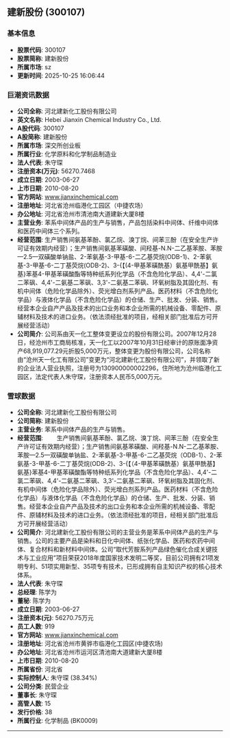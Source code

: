 ## 建新股份 (300107)

### 基本信息

- **股票代码**: 300107
- **股票简称**: 建新股份
- **所属市场**: sz
- **更新时间**: 2025-10-25 16:06:44

### 巨潮资讯数据

- **公司全称**: 河北建新化工股份有限公司
- **英文名称**: Hebei Jianxin Chemical Industry Co., Ltd.
- **A股代码**: 300107
- **A股简称**: 建新股份
- **所属市场**: 深交所创业板
- **所属行业**: 化学原料和化学制品制造业
- **法人代表**: 朱守琛
- **注册资本(万元)**: 56270.7468
- **成立日期**: 2003-06-27
- **上市日期**: 2010-08-20
- **官方网站**: www.jianxinchemical.com
- **注册地址**: 河北省沧州临港化工园区（中捷农场）
- **办公地址**: 河北省沧州市清池南大道建新大厦8楼
- **主营业务**: 苯系中间体产品的生产与销售，产品包括染料中间体、纤维中间体和医药中间体三个系列。
- **经营范围**: 生产销售间氨基苯酚、氯乙烷、溴丁烷、间苯三酚（在安全生产许可证有效期内经营）；生产销售间氨基苯磺酸、间羟基-N.N-二乙基苯胺、苯胺—2.5—双磺酸单钠盐、2-苯氨基-3-甲基-6-二乙基荧烷(ODB-1)、2-苯氨基-3-甲基-6-二丁基荧烷(ODB-2)、3-{【(4-甲基苯磺酰基）氨基甲酰基】氨基}苯基4-甲基苯磺酸酯等特种纸系列化学品（不含危险化学品）、4,4'-二氯二苯砜、4,4'-二氨基二苯砜、3,3'-二氨基二苯砜、环氧树脂及其固化剂、有机中间体（危险化学品除外）、荧光增白剂系列产品。医药材料（不含危险化学品）与液体化学品（不含危险化学品）的仓储、生产、批发、分装、销售。经营本企业自产产品及技术的出口业务和本企业所需的机械设备、零配件、原辅材料及技术的进口业务。（依法须经批准的项目，经相关部门批准后方可开展经营活动）
- **公司简介**: 公司系由天一化工整体变更设立的股份有限公司。2007年12月28日，经沧州市工商局核准，天一化工以2007年10月31日经审计的原账面净资产68,919,077.29元折股5,000万元，整体变更为股份有限公司，公司名称由“沧州天一化工有限公司”变更为“河北建新化工股份有限公司”，并领取了新的企业法人营业执照，注册号为130900000002296，住所地为沧州临港化工园区，法定代表人朱守琛，注册资本人民币5,000万元。

### 雪球数据

- **公司全称**: 河北建新化工股份有限公司
- **公司简称**: 建新股份
- **主营业务**: 苯系中间体产品的生产与销售。
- **经营范围**: 　　生产销售间氨基苯酚、氯乙烷、溴丁烷、间苯三酚（在安全生产许可证有效期内经营）；生产销售间氨基苯磺酸、间羟基-N.N-二乙基苯胺、苯胺—2.5—双磺酸单钠盐、2-苯氨基-3-甲基-6-二乙基荧烷（ODB-1）、2-苯氨基-3-甲基-6-二丁基荧烷(ODB-2)、3-{【（4-甲基苯磺酰基）氨基甲酰基】氨基}苯基4-甲基苯磺酸酯等特种纸系列化学品（不含危险化学品）、4,4'-二氯二苯砜、4,4'-二氨基二苯砜、3,3'-二氨基二苯砜、环氧树脂及其固化剂、有机中间体（危险化学品除外）、荧光增白剂系列产品。医药材料（不含危险化学品）与液体化学品（不含危险化学品）的仓储、生产、批发、分装、销售。经营本企业自产产品及技术的出口业务和本企业所需的机械设备、零配件、原辅材料及技术的进口业务。（依法须经批准的项目，经相关部门批准后方可开展经营活动）
- **公司简介**: 河北建新化工股份有限公司的主营业务是苯系中间体产品的生产与销售。公司的主要产品是染料和日化中间体、纸张化学品、医药和农药中间体、复合材料和新材料中间体。公司“取代芳胺系列产品绿色催化合成关键技术与工业应用”项目荣获2018年度国家技术发明二等奖，目前公司拥有21项发明专利、51项实用新型、35项专有技术，已形成拥有自主知识产权的核心技术体系。
- **法人代表**: 朱守琛
- **总经理**: 陈学为
- **董秘**: 陈学为
- **成立日期**: 2003-06-27
- **注册资本(元)**: 56270.75万元
- **员工人数**: 919
- **官方网站**: www.jianxinchemical.com
- **注册地址**: 河北省沧州市黄骅市临港化工园区(中捷农场)
- **办公地址**: 河北省沧州市运河区清池南大道建新大厦8楼
- **上市日期**: 2010-08-20
- **所属省份**: 河北省
- **实际控制人**: 朱守琛 (38.34%)
- **公司分类**: 民营企业
- **董事长**: 朱守琛
- **高管人数**: 15
- **发行价格**: 38
- **所属行业**: 化学制品 (BK0009)

---